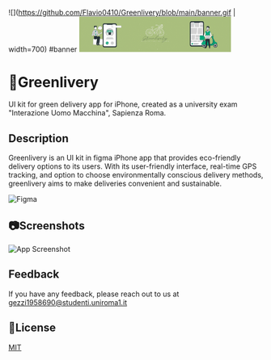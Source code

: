 ![](https://github.com/Flavio0410/Greenlivery/blob/main/banner.gif | width=700)
#banner
<img src="https://github.com/Flavio0410/Greenlivery/blob/main/banner.gif" width="300">

# 🌱Greenlivery


UI kit for green delivery app for iPhone, created as a university exam "Interazione Uomo Macchina", Sapienza Roma.

## Description
Greenlivery is an UI kit in figma iPhone app that provides eco-friendly delivery options to its users. With its user-friendly interface, real-time GPS tracking, and option to choose environmentally conscious delivery methods, greenlivery aims to make deliveries convenient and sustainable. 

![Figma](https://img.shields.io/badge/figma-%23F24E1E.svg?style=for-the-badge&logo=figma&logoColor=white)


## 📷Screenshots

![App Screenshot](https://via.placeholder.com/468x300?text=App+Screenshot+Here)


## Feedback

If you have any feedback, please reach out to us at gezzi1958690@studenti.uniroma1.it


## 📖License

[MIT](https://choosealicense.com/licenses/mit/)
